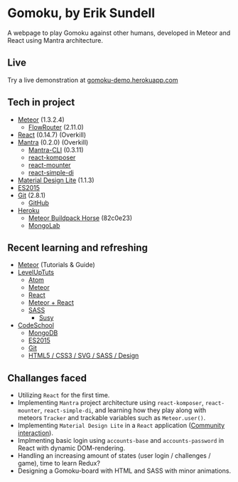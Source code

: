# Gomoku, by Erik Sundell
A webpage to play Gomoku against other humans, developed in Meteor and React using Mantra architecture.

## Live
Try a live demonstration at [gomoku-demo.herokuapp.com](https://gomoku-demo.herokuapp.com/)

## Tech in project

* [Meteor](https://www.meteor.com/) (1.3.2.4)
    * [FlowRouter](https://github.com/kadirahq/flow-router) (2.11.0)
* [React](https://facebook.github.io/react/) (0.14.7) (Overkill)
* [Mantra](https://kadirahq.github.io/mantra/) (0.2.0) (Overkill)
    * [Mantra-CLI](https://github.com/mantrajs/mantra-cli) (0.3.11)
    * [react-komposer](https://github.com/kadirahq/react-komposer)
    * [react-mounter](https://github.com/kadirahq/react-mounter)
    * [react-simple-di](https://github.com/kadirahq/react-simple-di)
* [Material Design Lite](https://getmdl.io) (1.1.3)
* [ES2015](https://babeljs.io/docs/learn-es2015/)
* [Git](https://git-scm.com/) (2.8.1)
    * [GitHub](https://github.com)
* [Heroku](https://www.heroku.com/)
    * [Meteor Buildpack Horse](https://github.com/AdmitHub/meteor-buildpack-horse) (82c0e23)
    * [MongoLab](https://elements.heroku.com/addons/mongolab)

## Recent learning and refreshing

* [Meteor](https://www.meteor.com/) (Tutorials & Guide)
* [LevelUpTuts](https://leveluptutorials.com/)
    * [Atom](https://www.youtube.com/watch?v=WWwBQQOGllo&list=PLLnpHn493BHHf0w8uGu9NM8LPf498ZvL_)
    * [Meteor](https://www.youtube.com/watch?v=BI8IslJHSag&list=PLLnpHn493BHFYZUSK62aVycgcAouqBt7V)
    * [React](https://www.youtube.com/watch?v=eOctQZ1EV0E&list=PLLnpHn493BHFfs3Uj5tvx17mXk4B4ws4p)
    * [Meteor + React](https://www.youtube.com/watch?v=B_HJCmoSvmc&list=PLZqiqJ6M54_hojR8RG4gRIobIZFX0cQve)
    * [SASS](https://www.youtube.com/watch?v=fbVD32w1oTo&list=PL2CB1F80266E986EA)
        * [Susy](https://www.youtube.com/watch?v=KYpqPZCzbwA&list=PLLnpHn493BHF-TxB5PqpKfJ_XjTwP5utB)
* [CodeSchool](https://www.codeschool.com/)
    * [MongoDB](https://www.codeschool.com/courses/the-magical-marvels-of-mongodb)
    * [ES2015](https://www.codeschool.com/courses/es2015-the-shape-of-javascript-to-come)
    * [Git](https://www.codeschool.com/learn/git)
    * [HTML5 / CSS3 / SVG / SASS / Design](https://www.codeschool.com/learn/html-css)

## Challanges faced
* Utilizing `React` for the first time.
* Implementing `Mantra` project architecture using `react-komposer`, `react-mounter`, `react-simple-di`, and learning how they play along with meteors `Tracker` and trackable variables such as `Meteor.user()`.
* Implementing `Material Design Lite` in a `React` application ([Community interaction](https://github.com/google/material-design-lite/issues/4274)).
* Implmenting basic login using `accounts-base` and `accounts-password` in React with dynamic DOM-rendering.
* Handling an increasing amount of states (user login / challenges / game), time to learn Redux?
* Designing a Gomoku-board with HTML and SASS with minor animations.
